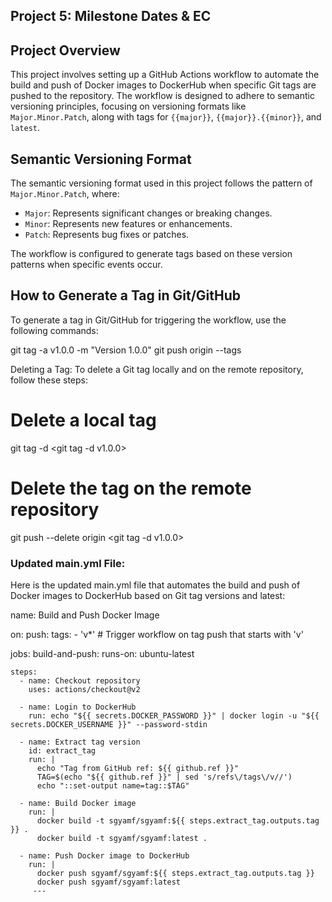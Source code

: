 ## Project 5: Milestone Dates & EC

## Project Overview

This project involves setting up a GitHub Actions workflow to automate the build and push of Docker images to DockerHub when specific Git tags are pushed to the repository. The workflow is designed to adhere to semantic versioning principles, focusing on versioning formats like `Major.Minor.Patch`, along with tags for `{{major}}`, `{{major}}.{{minor}}`, and `latest`.

## Semantic Versioning Format

The semantic versioning format used in this project follows the pattern of `Major.Minor.Patch`, where:
- `Major`: Represents significant changes or breaking changes.
- `Minor`: Represents new features or enhancements.
- `Patch`: Represents bug fixes or patches.

The workflow is configured to generate tags based on these version patterns when specific events occur.

## How to Generate a Tag in Git/GitHub

To generate a tag in Git/GitHub for triggering the workflow, use the following commands:

git tag -a v1.0.0 -m "Version 1.0.0"
git push origin --tags

Deleting a Tag:
To delete a Git tag locally and on the remote repository, follow these steps:

# Delete a local tag
git tag -d <git tag -d v1.0.0>

# Delete the tag on the remote repository
git push --delete origin <git tag -d v1.0.0>


### Updated main.yml File:

Here is the updated main.yml file that automates the build and push of Docker images to DockerHub based on Git tag versions and latest:



name: Build and Push Docker Image

on:
  push:
    tags:
      - 'v*'  # Trigger workflow on tag push that starts with 'v'

jobs:
  build-and-push:
    runs-on: ubuntu-latest

    steps:
      - name: Checkout repository
        uses: actions/checkout@v2

      - name: Login to DockerHub
        run: echo "${{ secrets.DOCKER_PASSWORD }}" | docker login -u "${{ secrets.DOCKER_USERNAME }}" --password-stdin

      - name: Extract tag version
        id: extract_tag
        run: |
          echo "Tag from GitHub ref: ${{ github.ref }}"
          TAG=$(echo "${{ github.ref }}" | sed 's/refs\/tags\/v//')
          echo "::set-output name=tag::$TAG"

      - name: Build Docker image
        run: |
          docker build -t sgyamf/sgyamf:${{ steps.extract_tag.outputs.tag }} .
          docker build -t sgyamf/sgyamf:latest .

      - name: Push Docker image to DockerHub
        run: |
          docker push sgyamf/sgyamf:${{ steps.extract_tag.outputs.tag }}
          docker push sgyamf/sgyamf:latest
         ---

